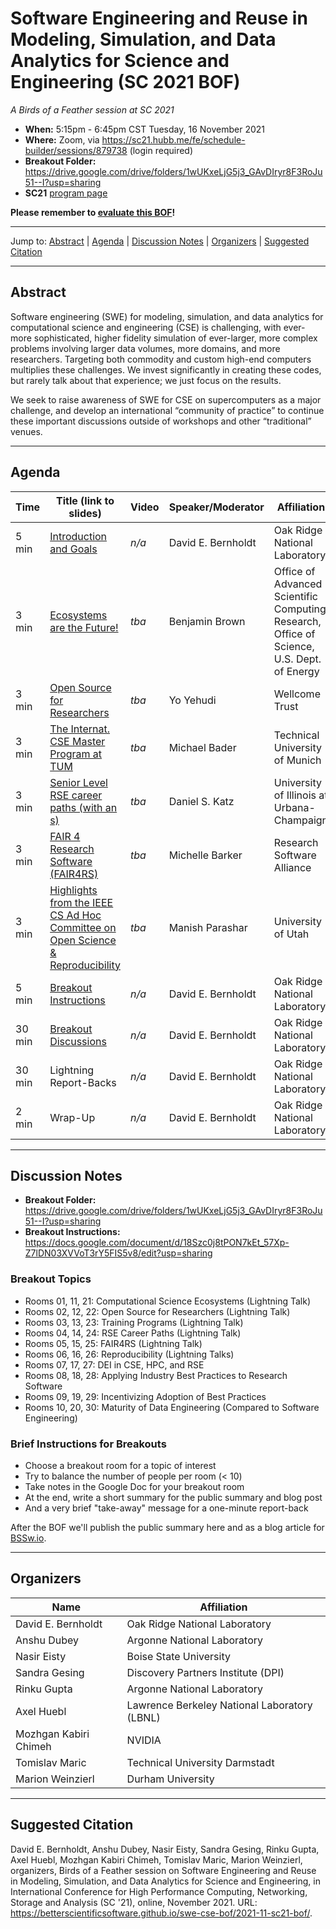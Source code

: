 # Software Engineering and Reuse in Modeling, Simulation, and Data Analytics for Science and Engineering (SC 2021 BOF)

<!-- Before the event -->
*A Birds of a Feather session at SC 2021*

* **When:** 5:15pm - 6:45pm CST Tuesday, 16 November 2021
* **Where:** Zoom, via <https://sc21.hubb.me/fe/schedule-builder/sessions/879738> (login required)
* **Breakout Folder:** <https://drive.google.com/drive/folders/1wUKxeLjG5j3_GAvDIryr8F3RoJu51--I?usp=sharing>
* **SC21** [program page](https://sc21.supercomputing.org/presentation/?id=bof157&sess=sess399)

**Please remember to [evaluate this BOF](https://submissions.supercomputing.org/?page=SessionEval&new_year=sc21&id=sess399)!**

<!-- After the event
*A Birds of a Feather session at SC 2021, on Tuesday, 16 November 2021*
-->

---

Jump to: [Abstract](#abstract) \| [Agenda](#agenda) \| [Discussion Notes](#discussion-notes) \| [Organizers](#organizers) \|  [Suggested Citation](#suggested-citation)

---

## Abstract

Software engineering (SWE) for modeling, simulation, and data analytics for computational science and engineering (CSE) is challenging, with ever-more sophisticated, higher fidelity simulation of ever-larger, more complex problems involving larger data volumes, more domains, and more researchers. Targeting both commodity and custom high-end computers multiplies these challenges. We invest significantly in creating these codes, but rarely talk about that experience; we just focus on the results.

We seek to raise awareness of SWE for CSE on supercomputers as a major challenge, and develop an international “community of practice” to continue these important discussions outside of workshops and other “traditional” venues.

---

## Agenda

<!-- **Subject to change.** -->

Time | Title (link to slides) | Video | Speaker/Moderator | Affiliation
-----|------------------------|-------|-------------------|------------
5 min | [Introduction and Goals](00-bernholdt-intro.pdf) | *n/a* | David E. Bernholdt | Oak Ridge National Laboratory
3 min | [Ecosystems are the Future!](01-brown-ecosystems.pdf) | *tba* | Benjamin Brown | Office of Advanced Scientific Computing Research, Office of Science, U.S. Dept. of Energy
3 min | [Open Source for Researchers](https://doi.org/10.5281/zenodo.5655022) | *tba* | Yo Yehudi | Wellcome Trust
3 min | [The Internat. CSE Master Program at TUM](03-bader-masterprogram.pdf) | *tba* | Michael Bader | Technical University of Munich
3 min | [Senior Level RSE career paths (with an s)](04-katz-seniorrse.pdf) | *tba* | Daniel S. Katz | University of Illinois at Urbana-Champaign
3 min | [FAIR 4 Research Software (FAIR4RS)](05-barker-fair4rs.pdf) | *tba* | Michelle Barker | Research Software Alliance
3 min | [Highlights from the IEEE CS Ad Hoc Committee on Open Science & Reproducibility](06-parashar-openscience.pdf) | *tba* | Manish Parashar | University of Utah
5 min | [Breakout Instructions](07-breakout-instructions.pdf) | *n/a* | David E. Bernholdt | Oak Ridge National Laboratory
30 min | [Breakout Discussions](#discussion-notes) | *n/a* | David E. Bernholdt | Oak Ridge National Laboratory
30 min | Lightning Report-Backs | *n/a* | David E. Bernholdt | Oak Ridge National Laboratory
2 min | Wrap-Up | *n/a* | David E. Bernholdt | Oak Ridge National Laboratory

---
<!-- Before the event -->
## Discussion Notes

* **Breakout Folder:** <https://drive.google.com/drive/folders/1wUKxeLjG5j3_GAvDIryr8F3RoJu51--I?usp=sharing>
* **Breakout Instructions:** <https://docs.google.com/document/d/18Szc0j8tPON7kEt_57Xp-Z7lDN03XVVoT3rY5FIS5v8/edit?usp=sharing>

### Breakout Topics

* Rooms 01, 11, 21: Computational Science Ecosystems (Lightning Talk)
* Rooms 02, 12, 22: Open Source for Researchers (Lightning Talk)
* Rooms 03, 13, 23: Training Programs (Lightning Talk)
* Rooms 04, 14, 24: RSE Career Paths (Lightning Talk)
* Rooms 05, 15, 25: FAIR4RS (Lightning Talk)
* Rooms 06, 16, 26: Reproducibility (Lightning Talks)
* Rooms 07, 17, 27: DEI in CSE, HPC, and RSE
* Rooms 08, 18, 28: Applying Industry Best Practices to Research Software
* Rooms 09, 19, 29: Incentivizing Adoption of Best Practices
* Rooms 10, 20, 30: Maturity of Data Engineering (Compared to Software Engineering)

### Brief Instructions for Breakouts

* Choose a breakout room for a topic of interest
* Try to balance the number of people per room (< 10)
* Take notes in the Google Doc for your breakout room
* At the end, write a short summary for the public summary and blog post
* And a very brief "take-away" message for a one-minute report-back

After the BOF we'll publish the public summary here and as a blog article for [BSSw.io](https://bssw.io).

<!-- After the event 
## [Discussion Notes](bof-notes.md)
-->

---
## Organizers

Name | Affiliation
-----|------------
David E. Bernholdt | Oak Ridge National Laboratory
Anshu Dubey | Argonne National Laboratory
Nasir Eisty | Boise State University
Sandra Gesing | Discovery Partners Institute (DPI)
Rinku Gupta | Argonne National Laboratory
Axel Huebl | Lawrence Berkeley National Laboratory (LBNL)
Mozhgan Kabiri Chimeh | NVIDIA
Tomislav Maric | Technical University Darmstadt
Marion Weinzierl | Durham University

---
## Suggested Citation

David E. Bernholdt,
Anshu Dubey,
Nasir Eisty,
Sandra Gesing,
Rinku Gupta,
Axel Huebl,
Mozhgan Kabiri Chimeh,
Tomislav Maric,
Marion Weinzierl,
organizers, Birds of a Feather session on
Software Engineering and Reuse in Modeling, Simulation, and Data
Analytics for Science and Engineering, in International Conference for
High Performance Computing, Networking, Storage and Analysis (SC '21),
online, November 2021. URL:
<https://betterscientificsoftware.github.io/swe-cse-bof/2021-11-sc21-bof/>.